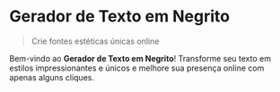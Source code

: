 # Gerador de Texto em Negrito

> Crie fontes estéticas únicas online

Bem-vindo ao **Gerador de Texto em Negrito**! Transforme seu texto em estilos impressionantes e únicos e melhore sua presença online com apenas alguns cliques.

